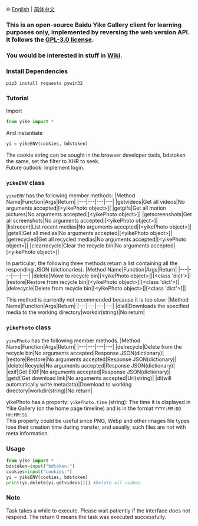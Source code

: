🌐 [English](https://github.com/hexin-lin-1024/yikeWebClient/blob/main/README.md) | [简体中文](https://github.com/hexin-lin-1024/yikeWebClient/blob/main/README.sc.md)

### This is an open-source Baidu Yike Gallery client for learning purposes only, implemented by reversing the web version API. It follows the [GPL-3.0 license](https://github.com/hexin-lin-1024/yikeWebClientPython/blob/main/LICENSE).
### You would be interested in stuff in [Wiki](https://github.com/hexin-lin-1024/yikeWebClientPython/wiki).
### Install Dependencies
`pip3 install requests pywin32`
### Tutorial
Import
```Python
from yike import *
```
And instantiate
```Python
yi = yikeENV(cookies, bdstoken)
```
The cookie string can be sought in the browser developer tools, bdstoken the same, set the filter to XHR to seek.  
Future outlook: implement login.  
### `yikeENV` class
`yikeENV` has the following member methods:
|Method Name|Function|Args|Return|
|---|---|---|---|
|getvideos|Get all videos|No arguments accepted|\[\<yikePhoto object\>\]|
|getgifs|Get all motion pictures|No arguments accepted|\[\<yikePhoto object\>\]|
|getscreenshots|Get all screenshots|No arguments accepted|\[\<yikePhoto object\>\]|
|listrecent|List recent medias|No arguments accepted|\[\<yikePhoto object\>\]|
|getall|Get all medias|No arguments accepted|\[\<yikePhoto object\>\]|
|getrecycled|Get all recycled medias|No arguments accepted|\[\<yikePhoto object\>\]|
|clearrecycle|Clear the recycle bin|No arguments accepted|\[\<yikePhoto object\>\]|

In particular, the following three methods return a list containing all the responding JSON (dictionaries).
|Method Name|Function|Args|Return|
|---|---|---|---|
|delete|Move to recycle bin|\[\<yikePhoto object\>\]|\[\<class 'dict'\>\]|
|restore|Restore from recycle bin|\[\<yikePhoto object\>\]|\[\<class 'dict'\>\]|
|delrecycle|Delete from recycle bin|\[\<yikePhoto object\>\]|\[\<class 'dict'\>\]||

This method is currently not recommended because it is too slow:
|Method Name|Function|Args|Return|
|---|---|---|---|
|dlall|Downloads the specified media to the working directory|workdir(string)|No return|
### `yikePhoto` class
`yikePhoto` has the following member methods.
|Method Name|Function|Args|Return|
|---|---|---|---|
|delrecycle|Delete from the recycle bin|No arguments accepted|Response JSON(dictionary)|
|restore|Restore|No arguments accepted|Response JSON(dictionary)|
|delete|Recycle|No arguments accepted|Response JSON(dictionary)|
|exif|Get EXIF|No arguments accepted|Response JSON(dictionary)|
|getdl|Get download link|No arguments accepted|Url(string)|
|dl(will automatically write metadata)|Download to working directory|workdir(string)|No return|

yikePhoto has a property: `yikePhoto.time` (string): The time it is displayed in Yike Gallery (on the home page timeline) and is in the format `YYYY:MM:DD HH:MM:SS`.  
This property could be useful since PNG, Webp and other images file types lose their creation time during transfer, and usually, such files are not with meta information.
### Usage
```Python
from yike import *
bdstoken=input("bdtoken:")
cookies=input("cookies:")
yi = yikeENV(cookies, bdstoken)
print(yi.delete(yi.getvideos())) #Delete all videos
```
### Note
Task takes a while to execute. Please wait patiently if the interface does not respond. The return 0 means the task was executed successfully.
